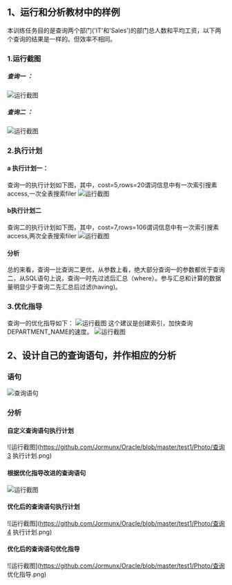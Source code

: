 
## 1、运行和分析教材中的样例
  本训练任务目的是查询两个部门('IT'和'Sales')的部门总人数和平均工资，以下两个查询的结果是一样的。但效率不相同。
### 1.运行截图
##### 查询一 ：
![运行截图](https://github.com/Jormunx/Oracle/blob/master/test1/Photo/1.png)
##### 查询二 ：
![运行截图](https://github.com/Jormunx/Oracle/blob/master/test1/Photo/2.png)
### 2.执行计划
  #### a 执行计划一：
  查询一的执行计划如下图，其中，cost=5,rows=20谓词信息中有一次索引搜素access,一次全表搜索filer
  ![运行截图](https://github.com/Jormunx/Oracle/blob/master/test1/Photo/执行计划1.png)
  #### b执行计划二
   查询二的执行计划如下图，其中，cost=7,rows=106谓词信息中有一次索引搜素access,两次全表搜索filer
  ![运行截图](https://github.com/Jormunx/Oracle/blob/master/test1/Photo/执行计划2.png)
  #### 分析
总的来看，查询一比查询二更优，从参数上看，绝大部分查询一的参数都优于查询二，从SQL语句上说，查询一时先过滤后汇总（where）。参与汇总和计算的数据量明显少于查询二先汇总后过滤(having)。
### 3.优化指导
查询一的优化指导如下：
  ![运行截图](https://github.com/Jormunx/Oracle/blob/master/test1/Photo/3.png)
  这个建议是创建索引，加快查询DEPARTMENT_NAME的速度。
    ![运行截图](https://github.com/Jormunx/Oracle/blob/master/test1/Photo/4.png)
## 2、设计自己的查询语句，并作相应的分析
  ### 语句
   ![查询语句](https://github.com/Jormunx/Oracle/blob/master/test1/Photo/查询3.png)
  ### 分析
  #### 自定义查询语句执行计划
   ![运行截图](https://github.com/Jormunx/Oracle/blob/master/test1/Photo/查询3 执行计划.png)
  #### 根据优化指导改进的查询语句
   ![运行截图](https://github.com/Jormunx/Oracle/blob/master/test1/Photo/查询4.png)
   #### 优化后的查询语句执行计划
   ![运行截图](https://github.com/Jormunx/Oracle/blob/master/test1/Photo/查询4 执行计划.png)
   #### 优化后的查询语句优化指导
   ![运行截图](https://github.com/Jormunx/Oracle/blob/master/test1/Photo/查询 优化指导.png)


  
